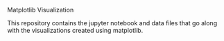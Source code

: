 Matplotlib Visualization

This repository contains the jupyter notebook and data files that go along with the visualizations created using matplotlib. 
